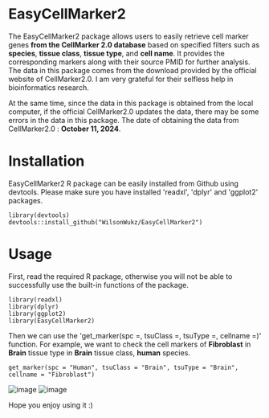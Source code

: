 # EasyCellMarker2

The EasyCellMarker2 package allows users to easily retrieve cell marker genes **from the CellMarker 2.0 database** based on specified filters such as **species**, **tissue class**, **tissue type**, and **cell name**. It provides the corresponding markers along with their source PMID for further analysis. The data in this package comes from the download provided by the official website of CellMarker2.0. 
I am very grateful for their selfless help in bioinformatics research. 

At the same time, since the data in this package is obtained from the local computer, if the official CellMarker2.0 updates the data, there may be some errors in the data in this package. 
The date of obtaining the data from CellMarker2.0 : **October 11, 2024**.

# Installation
EasyCellMarker2 R package can be easily installed from Github using devtools. Please make sure you have installed 'readxl', 'dplyr' and 'ggplot2' packages.
```
library(devtools)
devtools::install_github("WilsonWukz/EasyCellMarker2")
```

# Usage
First, read the required R package, otherwise you will not be able to successfully use the built-in functions of the package.
```
library(readxl)
library(dplyr)
library(ggplot2)
library(EasyCellMarker2)
```

Then we can use the 'get_marker(spc =, tsuClass =, tsuType =, cellname =)' function.
For example, we want to check the cell markers of **Fibroblast** in **Brain** tissue type in **Brain** tissue class, **human** species.
```
get_marker(spc = "Human", tsuClass = "Brain", tsuType = "Brain", cellname = "Fibroblast")
```
![image](https://github.com/user-attachments/assets/2f1d8563-b429-4756-9f81-0ed6fdeb36d7)
![image](https://github.com/user-attachments/assets/1feef46a-40ba-496f-a339-f67bd6a75e94)

Hope you enjoy using it :)
